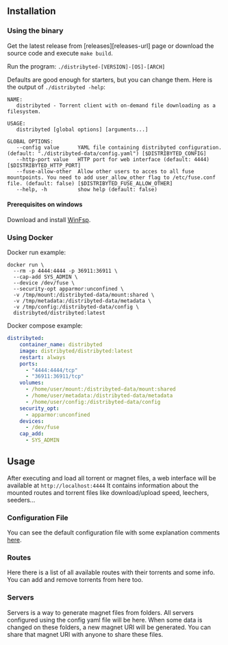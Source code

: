 ## Installation

### Using the binary

Get the latest release from [releases][releases-url] page or download the source code and execute `make build`.

Run the program: `./distribyted-[VERSION]-[OS]-[ARCH]`

Defaults are good enough for starters, but you can change them. Here is the output of `./distribyted -help`:

```text
NAME:
   distribyted - Torrent client with on-demand file downloading as a filesystem.

USAGE:
   distribyted [global options] [arguments...]

GLOBAL OPTIONS:
   --config value      YAML file containing distribyted configuration. (default: "./distribyted-data/config.yaml") [$DISTRIBYTED_CONFIG]
   --http-port value   HTTP port for web interface (default: 4444) [$DISTRIBYTED_HTTP_PORT]
   --fuse-allow-other  Allow other users to acces to all fuse mountpoints. You need to add user_allow_other flag to /etc/fuse.conf file. (default: false) [$DISTRIBYTED_FUSE_ALLOW_OTHER]
   --help, -h          show help (default: false)
```

#### Prerequisites on windows

Download and install [WinFsp](http://www.secfs.net/winfsp/).

### Using Docker

Docker run example:

```shell
docker run \
  --rm -p 4444:4444 -p 36911:36911 \
  --cap-add SYS_ADMIN \
  --device /dev/fuse \
  --security-opt apparmor:unconfined \
  -v /tmp/mount:/distribyted-data/mount:shared \
  -v /tmp/metadata:/distribyted-data/metadata \
  -v /tmp/config:/distribyted-data/config \
  distribyted/distribyted:latest
```

Docker compose example:

```yaml
distribyted:
    container_name: distribyted
    image: distribyted/distribyted:latest
    restart: always
    ports:
      - "4444:4444/tcp"
      - "36911:36911/tcp"
    volumes:
      - /home/user/mount:/distribyted-data/mount:shared
      - /home/user/metadata:/distribyted-data/metadata
      - /home/user/config:/distribyted-data/config
    security_opt:
      - apparmor:unconfined
    devices:
      - /dev/fuse
    cap_add:
      - SYS_ADMIN
```

## Usage

After executing and load all torrent or magnet files, a web interface will be available at `http://localhost:4444`
It contains information about the mounted routes and torrent files like download/upload speed, leechers, seeders...

### Configuration File

You can see the default configuration file with some explanation comments [here](https://github.com/distribyted/distribyted/blob/master/templates/config_template.yaml).

### Routes

Here there is a list of all available routes with their torrents and some info. You can add and remove torrents from here too.

### Servers

Servers is a way to generate magnet files from folders. 
All servers configured using the config yaml file will be here. 
When some data is changed on these folders, a new magnet URI will be generated. 
You can share that magnet URI with anyone to share these files.
